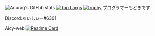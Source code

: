 ![Anurag's GitHub stats](https://github-readme-stats.vercel.app/api?username=aic-6301&show_icons=true&count_private=true&theme=nord)
[![Top Langs](https://github-readme-stats.vercel.app/api/top-langs/?username=aic-6301&layout=compact&theme=nord)](https://github.com/anuraghazra/github-readme-stats)
[![trophy](https://github-profile-trophy.vercel.app/?username=aic-6301&theme=nord)](https://github.com/ryo-ma/github-profile-trophy)
プログラマーもどきです


Discord:あいしぃー#6301

Aicy-web
[![Readme Card](https://github-readme-stats.vercel.app/api/pin/?username=aicygroup&repo=aicy-web&theme=nord)](https://github.com/anuraghazra/github-readme-stats)

